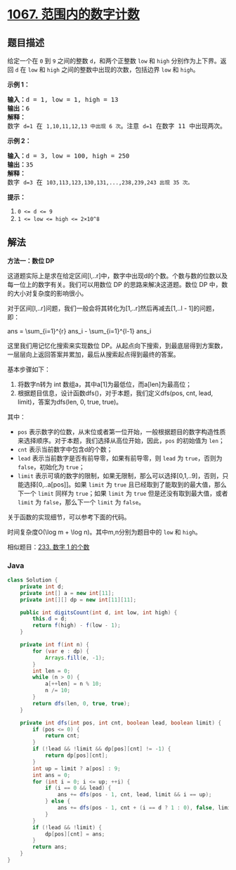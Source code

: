 # [1067. 范围内的数字计数](https://leetcode.cn/problems/digit-count-in-range)

## 题目描述

<p>给定一个在 <code>0</code>&nbsp;到&nbsp;<code>9</code> 之间的整数&nbsp;<code>d</code>，和两个正整数&nbsp;<code>low</code>&nbsp;和&nbsp;<code>high</code>&nbsp;分别作为上下界。返回&nbsp;<code>d</code> 在&nbsp;<code>low</code>&nbsp;和&nbsp;<code>high</code>&nbsp;之间的整数中出现的次数，包括边界&nbsp;<code>low</code> 和&nbsp;<code>high</code>。</p>

<p><strong>示例 1：</strong></p>

<pre><strong>输入：</strong>d = 1, low = 1, high = 13
<strong>输出：</strong>6
<strong>解释： </strong>
数字 <code>d=1</code> 在 <code>1,10,11,12,13 中出现 6 次</code>。注意 <code>d=1</code> 在数字 11 中出现两次。
</pre>

<p><strong>示例 2：</strong></p>

<pre><strong>输入：</strong>d = 3, low = 100, high = 250
<strong>输出：</strong>35
<strong>解释：</strong>
数字 <code>d=3</code> 在 <code>103,113,123,130,131,...,238,239,243 出现 35 次。</code>
</pre>

<p><strong>提示：</strong></p>

<ol>
	<li><code>0 &lt;= d &lt;= 9</code></li>
	<li><code>1 &lt;= low &lt;= high &lt;= 2&times;10^8</code></li>
</ol>

## 解法

**方法一：数位 DP**

这道题实际上是求在给定区间[l,..r]中，数字中出现d的个数。个数与数的位数以及每一位上的数字有关。我们可以用数位 DP 的思路来解决这道题。数位 DP 中，数的大小对复杂度的影响很小。

对于区间[l,..r]问题，我们一般会将其转化为[1,..r]然后再减去[1,..l - 1]的问题，即：


ans = \sum_{i=1}^{r} ans_i -  \sum_{i=1}^{l-1} ans_i


这里我们用记忆化搜索来实现数位 DP。从起点向下搜索，到最底层得到方案数，一层层向上返回答案并累加，最后从搜索起点得到最终的答案。

基本步骤如下：

1. 将数字n转为 int 数组a，其中a[1]为最低位，而a[len]为最高位；
1. 根据题目信息，设计函数dfs()，对于本题，我们定义dfs(pos, cnt, lead, limit)，答案为dfs(len, 0, true, true)。

其中：

-   `pos` 表示数字的位数，从末位或者第一位开始，一般根据题目的数字构造性质来选择顺序。对于本题，我们选择从高位开始，因此，`pos` 的初始值为 `len`；
-   `cnt` 表示当前数字中包含d的个数；
-   `lead` 表示当前数字是否有前导零，如果有前导零，则 `lead` 为 `true`，否则为 `false`，初始化为 `true`；
-   `limit` 表示可填的数字的限制，如果无限制，那么可以选择[0,1,..9]，否则，只能选择[0,..a[pos]]。如果 `limit` 为 `true` 且已经取到了能取到的最大值，那么下一个 `limit` 同样为 `true`；如果 `limit` 为 `true` 但是还没有取到最大值，或者 `limit` 为 `false`，那么下一个 `limit` 为 `false`。

关于函数的实现细节，可以参考下面的代码。

时间复杂度O(\log m + \log n)。其中m,n分别为题目中的 `low` 和 `high`。

相似题目：[233. 数字 1 的个数](/solution/0200-0299/0233.Number%20of%20Digit%20One/README.md)

### **Java**

```java
class Solution {
    private int d;
    private int[] a = new int[11];
    private int[][] dp = new int[11][11];

    public int digitsCount(int d, int low, int high) {
        this.d = d;
        return f(high) - f(low - 1);
    }

    private int f(int n) {
        for (var e : dp) {
            Arrays.fill(e, -1);
        }
        int len = 0;
        while (n > 0) {
            a[++len] = n % 10;
            n /= 10;
        }
        return dfs(len, 0, true, true);
    }

    private int dfs(int pos, int cnt, boolean lead, boolean limit) {
        if (pos <= 0) {
            return cnt;
        }
        if (!lead && !limit && dp[pos][cnt] != -1) {
            return dp[pos][cnt];
        }
        int up = limit ? a[pos] : 9;
        int ans = 0;
        for (int i = 0; i <= up; ++i) {
            if (i == 0 && lead) {
                ans += dfs(pos - 1, cnt, lead, limit && i == up);
            } else {
                ans += dfs(pos - 1, cnt + (i == d ? 1 : 0), false, limit && i == up);
            }
        }
        if (!lead && !limit) {
            dp[pos][cnt] = ans;
        }
        return ans;
    }
}
```

